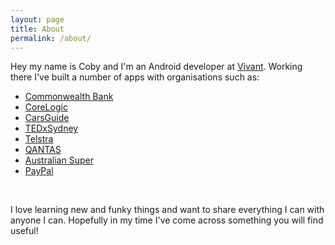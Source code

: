```yaml
---
layout: page
title: About
permalink: /about/
---
```


Hey my name is Coby and I'm an Android developer at [Vivant][Vivant]. Working there I've built a number of apps with organisations such as:

- [Commonwealth Bank](https://www.commbank.com.au/)
- [CoreLogic](http://www.corelogic.com.au/)
- [CarsGuide](http://www.carsguide.com.au/)
- [TEDxSydney](http://tedxsydney.com/)
- [Telstra](https://www.telstra.com.au/)
- [QANTAS](http://www.qantas.com.au/)
- [Australian Super](https://www.australiansuper.com/)
- [PayPal](https://www.paypal.com/)

&nbsp;  

I love learning new and funky things and want to share everything I can with anyone I can. Hopefully in my time I've come across something you will find useful!


[Vivant]: http://vivant.com.au/